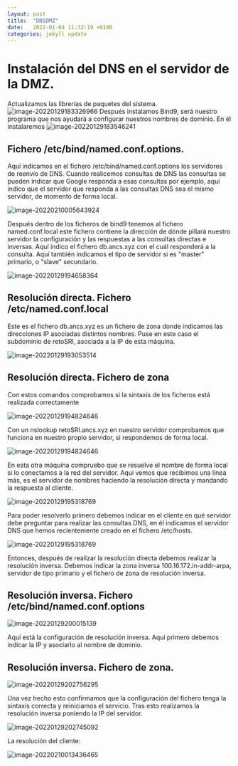 ```yaml
---
layout: post
title:  "DNSDMZ"
date:   2022-01-04 11:32:19 +0100
categories: jekyll update
---
```


# Instalación del DNS en el servidor de la DMZ.





Actualizamos las librerías de paquetes del sistema.![image-20220129183326966](https://raw.githubusercontent.com/MaTthewSsD/Fotos/main/image-20220129183326966.png)
Después instalamos Bind9, será nuestro programa que nos ayudará a configurar nuestros nombres de dominio. En él instalaremos
![image-20220129183546241](https://raw.githubusercontent.com/MaTthewSsD/Fotos/main/image-20220129183546241.png)

## Fichero /etc/bind/named.conf.options.

Aquí indicamos en el fichero /etc/bind/named.conf.options los servidores de reenvío de DNS. Cuando realicemos consultas de DNS las consultas se pueden indicar que Google responda a esas consultas por ejemplo, aquí indico que el servidor que responda a las consultas DNS sea el mismo servidor, de momento de forma local.

![image-20220210005643924](https://raw.githubusercontent.com/MaTthewSsD/Fotos/main/image-20220210005643924.png)

Después dentro de los ficheros de bind9 tenemos al fichero named.conf.local este fichero contiene la dirección de dónde pillará nuestro servidor la configuración y las respuestas a las consultas directas e inversas. Aquí indico el fichero db.ancs.xyz con el cuál responderá a la consulta. Aquí también indicamos el tipo de servidor si es "master" primario, o "slave" secundario.

![image-20220129194658364](https://raw.githubusercontent.com/MaTthewSsD/Fotos/main/image-20220129194658364.png)

## Resolución directa. Fichero /etc/named.conf.local

Este es el fichero db.ancs.xyz es un fichero de zona donde indicamos las direcciones IP asociadas distintos nombres. Puse en este caso el subdominio de retoSRI, asociada a la IP de esta máquina.

![image-20220129193053514](https://raw.githubusercontent.com/MaTthewSsD/Fotos/main/image-20220129193053514.png)

## Resolución directa. Fichero de zona

Con estos comandos comprobamos si la sintaxis de los ficheros está realizada correctamente

![image-20220129194824646](https://raw.githubusercontent.com/MaTthewSsD/Fotos/main/image-20220129194824646.png)

Con un nslookup retoSRI.ancs.xyz en nuestro servidor comprobamos que funciona en nuestro propio servidor, si respondemos de forma local. 

![image-20220129194824646](https://raw.githubusercontent.com/MaTthewSsD/Fotos/main/image-20220129194824646.png)

En esta otra máquina compruebo que se resuelve el nombre de forma local si lo conectamos a la red del servidor. Aquí vemos que recibimos una línea más, es el servidor de nombres haciendo la resolución directa y mandando la respuesta al cliente.

![image-20220129195318769](https://raw.githubusercontent.com/MaTthewSsD/Fotos/main/image-20220129195318769.png)

 Para poder resolverlo primero debemos indicar en el cliente en qué servidor debe preguntar para realizar las consultas DNS, en él indicamos el servidor DNS que hemos recientemente creado en el fichero /etc/hosts.

![image-20220129195318769](https://raw.githubusercontent.com/MaTthewSsD/Fotos/main/image-20220129195318769.png)

Entonces, después de realizar la resolución directa debemos realizar la resolución inversa. Debemos indicar la zona inversa 100.16.172.in-addr-arpa, servidor de tipo primario y el fichero de zona de resolución inversa. 

## Resolución inversa. Fichero /etc/bind/named.conf.options

![image-20220129200015139](https://raw.githubusercontent.com/MaTthewSsD/Fotos/main/image-20220129200015139.png)

Aquí está la configuración de resolución inversa. Aquí primero debemos indicar la IP y asociarlo al nombre de dominio.

## Resolución inversa. Fichero de zona.

![image-20220129202756295](https://raw.githubusercontent.com/MaTthewSsD/Fotos/main/image-20220129202756295.png)

Una vez hecho esto confirmamos que la configuración del fichero tenga la sintaxis correcta y reiniciamos el servicio. Tras esto realizamos la resolución inversa poniendo la IP del servidor.

![image-20220129202745092](https://raw.githubusercontent.com/MaTthewSsD/Fotos/main/image-20220129202745092.png)

La resolución del cliente:

![image-20220210013436465](https://raw.githubusercontent.com/MaTthewSsD/Fotos/main/image-20220210013436465.png)
